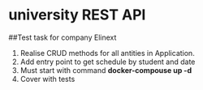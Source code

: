 # university REST API

##Test task for company Elinext

1. Realise CRUD methods for all antities in Application.
2. Add entry point to get schedule by student and date
3. Must start with command **docker-compouse up -d**
4. Cover with tests


